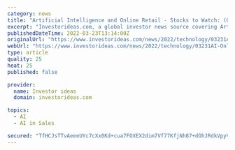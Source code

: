 ```yaml
---
category: news
title: "Artificial Intelligence and Online Retail - Stocks to Watch: (OTCPINK: $GTCH) (TSX: $CVO.TO) (NYSE: $CRM) (NYSE: $WMT)"
excerpt: "Investorideas.com, a global investor news source covering Artificial Intelligence issues a report on how AI technology is accelerating e-Commerce revenue, featuring emerging tech company, GBT Technologies Inc."
publishedDateTime: 2022-03-23T13:14:00Z
originalUrl: "https://www.investorideas.com/news/2022/technology/03231AI-Online-Retail.asp"
webUrl: "https://www.investorideas.com/news/2022/technology/03231AI-Online-Retail.asp"
type: article
quality: 25
heat: 25
published: false

provider:
  name: Investor ideas
  domain: investorideas.com

topics:
  - AI
  - AI in Sales

secured: "TfHCJsTTvAeeeUYc7cXx0Kd+cua7FOXEX2dim7Vf77KfjNh87+dOhJRdkVpyVFPd701qO8noQjeLGm+kUTPXHD3Qkp+DSk6mS4T3SrAUoJNL1LNex6JUTTc/n4z4Ua0F5Ku4xTiOeC/iCLgEJLcwpoUH69N+dcs6VrHZZqf+KdOelQN6Sl9dffAWhMkNO/rQdXI5DVSll0VkQfDEgYpjTgOjYUyMywULABK9/zdpbszZhTxR2GHKYndL0EgohvgitjwbhalHrg8rUEBkJPULXNyJgkvdxkX8mjJv8xuK2M1pAks5mQJLYxO378r4E0CIVhyKqq37tV0grgOP3yQ+yTktYwN4FQzDmfF3owekvPg=;LtWy0/w6XDNijTBVkphQDA=="
---
```


